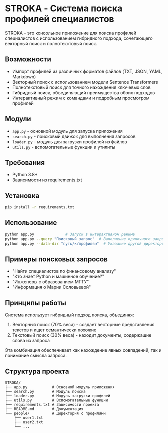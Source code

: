 # STROKA - Система поиска профилей специалистов

STROKA - это консольное приложение для поиска профилей специалистов с использованием гибридного подхода, сочетающего векторный поиск и полнотекстовый поиск.

## Возможности

- Импорт профилей из различных форматов файлов (TXT, JSON, YAML, Markdown)
- Векторный поиск с использованием модели Sentence Transformers
- Полнотекстовый поиск для точного нахождения ключевых слов
- Гибридный поиск, объединяющий преимущества обоих подходов
- Интерактивный режим с командами и подробным просмотром профилей

## Модули

- `app.py` - основной модуль для запуска приложения
- `search.py` - поисковый движок для выполнения запросов
- `loader.py` - модуль для загрузки профилей из файлов
- `utils.py` - вспомогательные функции и утилиты

## Требования

- Python 3.8+
- Зависимости из requirements.txt

## Установка

```bash
pip install -r requirements.txt
```

## Использование

```bash
python app.py              # Запуск в интерактивном режиме
python app.py --query "Поисковый запрос"  # Выполнение одиночного запроса
python app.py --data-dir "путь/к/профилям"  # Указание другой директории с профилями
```

## Примеры поисковых запросов

- "Найти специалистов по финансовому анализу"
- "Кто знает Python и машинное обучение?"
- "Инженеры с образованием МГТУ"
- "Информация о Марии Соловьевой"

## Принципы работы

Система использует гибридный подход поиска, объединяя:
1. Векторный поиск (70% веса) - создает векторные представления текстов и ищет семантически похожие
2. Текстовый поиск (30% веса) - находит документы, содержащие слова из запроса

Эта комбинация обеспечивает как нахождение явных совпадений, так и понимание смысла запроса.

## Структура проекта

```
STROKA/
├── app.py           # Основной модуль приложения
├── search.py        # Модуль поиска
├── loader.py        # Модуль загрузки профилей
├── utils.py         # Вспомогательные функции
├── requirements.txt # Зависимости проекта
├── README.md        # Документация
└── people/          # Директория с профилями
    ├── user1.txt
    ├── user2.txt
    └── ...
``` 